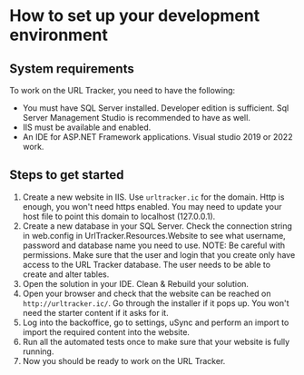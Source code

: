 # How to set up your development environment

## System requirements
To work on the URL Tracker, you need to have the following:
 - You must have SQL Server installed. Developer edition is sufficient. Sql Server Management Studio is recommended to have as well.
 - IIS must be available and enabled.
 - An IDE for ASP.NET Framework applications. Visual studio 2019 or 2022 work.

## Steps to get started
 1. Create a new website in IIS. Use `urltracker.ic` for the domain. Http is enough, you won't need https enabled. You may need to update your host file to point this domain to localhost (127.0.0.1).
 2. Create a new database in your SQL Server. Check the connection string in web.config in UrlTracker.Resources.Website to see what username, password and database name you need to use. NOTE: Be careful with permissions. Make sure that the user and login that you create only have access to the URL Tracker database. The user needs to be able to create and alter tables.
 3. Open the solution in your IDE. Clean & Rebuild your solution.
 4. Open your browser and check that the website can be reached on `http://urltracker.ic/`. Go through the installer if it pops up. You won't need the starter content if it asks for it.
 5. Log into the backoffice, go to settings, uSync and perform an import to import the required content into the website.
 6. Run all the automated tests once to make sure that your website is fully running.
 7. Now you should be ready to work on the URL Tracker.